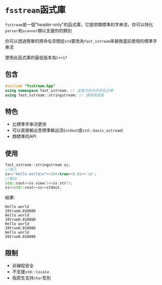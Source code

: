 # `fsstream`函式庫

`fsstream`是一個"header-only"的函式庫，它提供類標準的字串流，你可以特化`parser`和`scanner`類以支援你的類別

你可以透過簡單的將命名空間從`std`更改為`fast_sstream`來替換當前使用的標準字串流

使用此函式庫的最低版本為`C++17`

## 包含
```cpp
#include "fsstream.hpp"
using namespace fast_sstream; // 這會汙染你的命名空間
using fast_sstream::stringstream; // 請改用這個
```

## 特色
* 比標準字串流更快
* 可以直接輸出至標準輸出流(`stdout`或`std::basic_ostream`)
* 類標準的API

## 使用

```cpp
fast_sstream::stringstream ss;
//插入
ss<<"Hello world\n"<<39<<true<<0.01<<'\n';
//輸出
std::cout<<ss.view()<<ss.str();
ss>>std::cout>>ss>>stdout;
```
結果:
```
Hello world
39true0.010000
Hello world
39true0.010000
Hello world
39true0.010000
Hello world
39true0.010000
```

## 限制
* 非線程安全
* 不支援`std::locale`
* 指原生支持`char`型別
